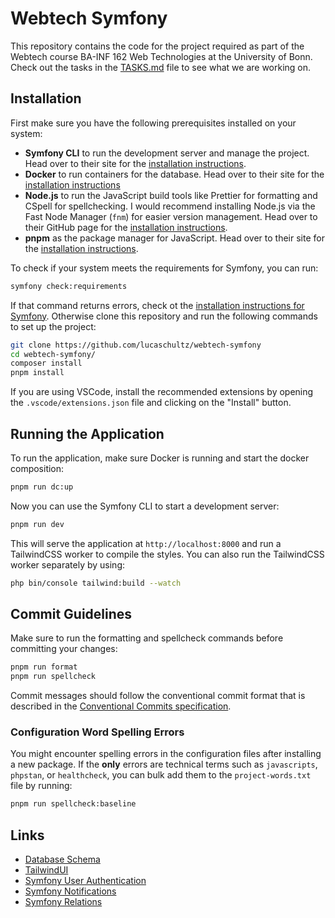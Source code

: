 # Webtech Symfony

This repository contains the code for the project required as part of the
Webtech course BA-INF 162 Web Technologies at the University of Bonn. Check out
the tasks in the [TASKS.md](TASKS.md) file to see what we are working on.

## Installation

First make sure you have the following prerequisites installed on your system:

- **Symfony CLI** to run the development server and manage the project. Head
  over to their site for the
  [installation instructions](https://symfony.com/download).
- **Docker** to run containers for the database. Head over to their site for the
  [installation instructions](https://docs.docker.com/engine/install/)
- **Node.js** to run the JavaScript build tools like Prettier for formatting and
  CSpell for spellchecking. I would recommend installing Node.js via the Fast
  Node Manager (`fnm`) for easier version management. Head over to their GitHub
  page for the
  [installation instructions](https://github.com/Schniz/fnm?tab=readme-ov-file#installation).
- **pnpm** as the package manager for JavaScript. Head over to their site for
  the [installation instructions](https://pnpm.io/installation).

To check if your system meets the requirements for Symfony, you can run:

```bash
symfony check:requirements
```

If that command returns errors, check ot the
[installation instructions for Symfony](https://symfony.com/doc/current/setup.html).
Otherwise clone this repository and run the following commands to set up the
project:

```bash
git clone https://github.com/lucaschultz/webtech-symfony
cd webtech-symfony/
composer install
pnpm install
```

If you are using VSCode, install the recommended extensions by opening the
`.vscode/extensions.json` file and clicking on the "Install" button.

## Running the Application

To run the application, make sure Docker is running and start the docker
composition:

```bash
pnpm run dc:up
```

Now you can use the Symfony CLI to start a development server:

```bash
pnpm run dev
```

This will serve the application at `http://localhost:8000` and run a TailwindCSS
worker to compile the styles. You can also run the TailwindCSS worker separately
by using:

```bash
php bin/console tailwind:build --watch
```

## Commit Guidelines

Make sure to run the formatting and spellcheck commands before committing your
changes:

```bash
pnpm run format
pnpm run spellcheck
```

Commit messages should follow the conventional commit format that is described
in the
[Conventional Commits specification](https://www.conventionalcommits.org/en/v1.0.0/).

### Configuration Word Spelling Errors

You might encounter spelling errors in the configuration files after installing
a new package. If the **only** errors are technical terms such as `javascripts`,
`phpstan`, or `healthcheck`, you can bulk add them to the `project-words.txt`
file by running:

```bash
pnpm run spellcheck:baseline
```

## Links

- [Database Schema](https://dbdiagram.io/d/StudiBonnTask-6883889bcca18e685cc0e682)
- [TailwindUI](https://tailwindcss.com/plus/ui-blocks/marketing)
- [Symfony User Authentication](https://symfony.com/doc/current/security.html#authenticating-users)
- [Symfony Notifications](https://symfony.com/doc/current/session.html#installation)
- [Symfony Relations](https://symfony.com/doc/current/doctrine/associations.html)
